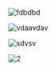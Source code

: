 
![fdbdbd](https://user-images.githubusercontent.com/80070821/110830925-05dee400-829a-11eb-81f9-11abca6f841d.jpg)


![vdaavdav](https://user-images.githubusercontent.com/80070821/110833407-ae8e4300-829c-11eb-88ce-8e7ce8764951.png)


![sdvsv](https://user-images.githubusercontent.com/80070821/110833660-f9a85600-829c-11eb-90b6-f4b4ed0a5278.png)


![2](https://user-images.githubusercontent.com/65347753/110861244-2ae54e00-82be-11eb-8672-f8eeec6aff60.png)
